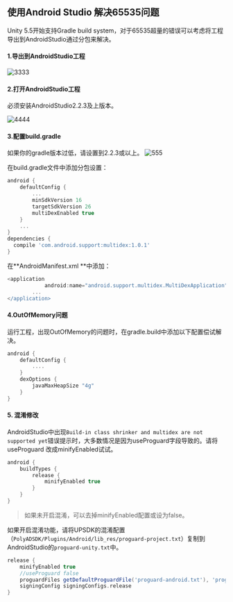 ## 使用Android Studio 解决65535问题

Unity 5.5开始支持Gradle build system，对于65535超量的错误可以考虑将工程导出到AndroidStudio通过分包来解决。

#### 1.导出到AndroidStudio工程

![3333](http://docs.upltv.com/uploads/201807/5b39cc6bd83bb_5b39cc6b.png "3333")


#### 2.打开AndroidStudio工程
必须安装AndroidStudio2.2.3及上版本。

![4444](http://docs.upltv.com/uploads/201807/5b39ccc80a994_5b39ccc8.png "4444")

#### 3.配置build.gradle
如果你的gradle版本过低，请设置到2.2.3或以上。
![555](http://docs.upltv.com/uploads/201807/5b39cd2136c17_5b39cd21.png "555")

在build.gradle文件中添加分包设置：

```groovy
android {
    defaultConfig {
        ...
        minSdkVersion 16 
        targetSdkVersion 26
        multiDexEnabled true
    }
    ...
}
dependencies {
  compile 'com.android.support:multidex:1.0.1'
}
```

在**AndroidManifest.xml **中添加：
```groovy
<application
            android:name="android.support.multidex.MultiDexApplication" >
        ...
</application>
```

#### 4.OutOfMemory问题
运行工程，出现OutOfMemory的问题时，在gradle.build中添加以下配置偿试解决。

```groovy
android {
    defaultConfig {
        ....
    }
    dexOptions {
        javaMaxHeapSize "4g"
    }
}
```

#### 5. 混淆修改
AndroidStudio中出现`Build-in class shrinker and multidex are not supported yet`错误提示时，大多数情况是因为useProguard字段导致的。请将useProguard 改成minifyEnabled试试。
```groovy
android {
    buildTypes {
        release {
            minifyEnabled true
        }
    }
}
```
> 如果未开启混淆，可以去掉minifyEnabled配置或设为false。

如果开启混淆功能，请将UPSDK的混淆配置（`PolyADSDK/Plugins/Android/lib_res/proguard-project.txt`）复制到AndroidStudio的`proguard-unity.txt`中。

```groovy
release {
    minifyEnabled true
    //useProguard false
    proguardFiles getDefaultProguardFile('proguard-android.txt'), 'proguard-unity.txt'
    signingConfig signingConfigs.release
}
```